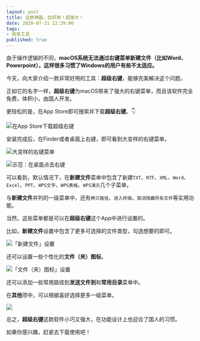 ```yaml
---
layout: post
title: 这款神器，巨好用！超强大！
date: 2020-07-31 22:39:00
tags: 
- 效率工具
published: true
---
```




由于操作逻辑的不同，**macOS系统无法通过右键菜单新建文件（比如Word、Powerpoint），这样很多习惯了Windows的用户有些不太适应。**

今天，向大家介绍一款非常好用的工具：**超级右键**，能够完美解决这个问题。

正如它的名字一样，**超级右键**为macOS带来了强大的右键菜单，而且该软件完全免费，体积小，由国人开发。

更轻松的是，在App Store即可搜索并下载**超级右键**。👇

![在App Store下载超级右键](https://figurebed-iseex.oss-cn-hangzhou.aliyuncs.com/img/20200731183716.png)

安装完成后，在Finder或者桌面上右键，即可看到大变样的右键菜单。


![大变样的右键菜单](https://figurebed-iseex.oss-cn-hangzhou.aliyuncs.com/img/20200731184213.png)

![示范：在桌面点击右键](https://figurebed-iseex.oss-cn-hangzhou.aliyuncs.com/img/20200731184437.png)


可以看到，默认情况下，在**新建文件**菜单中包含了新建`TXT`、`RTF`、`XML`、`Word`、`Excel`、`PPT`、`WPS文字`、`WPS表格`、`WPS演示`几个子菜单。

与**新建文件**并列的一级菜单中，还有`拷贝路径`、`进入终端`、`取消隐藏所有文件`等实用功能。

当然，这些菜单都是可以在**超级右键**这个App中进行设置的。

比如，**新建文件**设置中包含了更多可选择的文件类型，勾选想要的即可。

![「新建文件」设置](https://figurebed-iseex.oss-cn-hangzhou.aliyuncs.com/img/20200731185335.png)

还可以设置一些个性化的**文件（夹）图标**。

![「文件（夹）图标」设置](https://figurebed-iseex.oss-cn-hangzhou.aliyuncs.com/img/20200731185442.png)

还可以添加一些常用路径到**发送文件到**和**常用目录**菜单中。

在**其他**项中，可以根据喜好选择更多一级菜单。

![](https://figurebed-iseex.oss-cn-hangzhou.aliyuncs.com/img/20200731185841.png)

总之，**超级右键**这款软件小巧又强大，在功能设计上也迎合了国人的习惯。

如果你感兴趣，赶紧去下载使用吧！